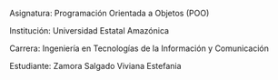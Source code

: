Asignatura: Programación Orientada a Objetos (POO)


Institución: Universidad Estatal Amazónica


Carrera: Ingeniería en Tecnologías de la Información y Comunicación


Estudiante: Zamora Salgado Viviana Estefania
